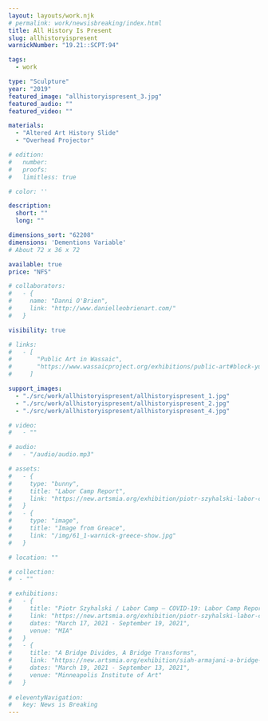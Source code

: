 ```yaml
---
layout: layouts/work.njk
# permalink: work/newsisbreaking/index.html
title: All History Is Present
slug: allhistoryispresent
warnickNumber: "19.21::SCPT:94"

tags:
  - work

type: "Sculpture"
year: "2019"
featured_image: "allhistoryispresent_3.jpg"
featured_audio: ""
featured_video: ""

materials: 
  - "Altered Art History Slide"
  - "Overhead Projector"

# edition: 
#   number: 
#   proofs: 
#   limitless: true

# color: ''

description:
  short: ""
  long: ""

dimensions_sort: "62208"
dimensions: 'Dementions Variable'
# About 72 x 36 x 72

available: true
price: "NFS"

# collaborators:
#   - {
#     name: "Danni O'Brien",
#     link: "http://www.danielleobrienart.com/"
#   }

visibility: true

# links:
#   - [
#       "Public Art in Wassaic",
#       "https://www.wassaicproject.org/exhibitions/public-art#block-yui_3_17_2_1_1635259463800_75918",
#     ]

support_images: 
  - "./src/work/allhistoryispresent/allhistoryispresent_1.jpg"
  - "./src/work/allhistoryispresent/allhistoryispresent_2.jpg"
  - "./src/work/allhistoryispresent/allhistoryispresent_4.jpg"

# video:
#   - ""

# audio:
#   - "/audio/audio.mp3"

# assets: 
#   - {
#     type: "bunny",
#     title: "Labor Camp Report",
#     link: "https://new.artsmia.org/exhibition/piotr-szyhalski-labor-camp-covid-19-labor-camp-report"
#   }
#   - {
#     type: "image",
#     title: "Image from Greace",
#     link: "/img/61_1-warnick-greece-show.jpg"
#   }

# location: ""

# collection:
#  - ""

# exhibitions:
#   - {
#     title: "Piotr Szyhalski / Labor Camp – COVID-19: Labor Camp Report",
#     link: "https://new.artsmia.org/exhibition/piotr-szyhalski-labor-camp-covid-19-labor-camp-report",
#     dates: "March 17, 2021 - September 19, 2021",
#     venue: "MIA"
#   }
#   - {
#     title: "A Bridge Divides, A Bridge Transforms",
#     link: "https://new.artsmia.org/exhibition/siah-armajani-a-bridge-divides-a-bridge-transforms",
#     dates: "March 19, 2021 - September 13, 2021",
#     venue: "Minneapolis Institute of Art"
#   }
  
# eleventyNavigation:
#   key: News is Breaking
---
```

